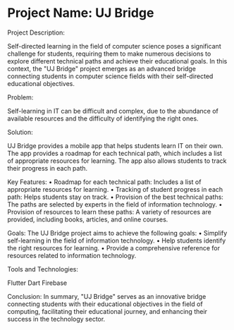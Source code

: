 # Project Name: UJ Bridge 

Project Description:

Self-directed learning in the field of computer science poses a significant challenge for students, requiring them to make numerous decisions to explore different technical paths and achieve their educational goals. In this context, the "UJ Bridge" project emerges as an advanced bridge connecting students in computer science fields with their self-directed educational objectives.

Problem:

Self-learning in IT can be difficult and complex, due to the abundance of available resources and the difficulty of identifying the right ones.

Solution:

UJ Bridge provides a mobile app that helps students learn IT on their own. The app provides a roadmap for each technical path, which includes a list of appropriate resources for learning. The app also allows students to track their progress in each path.

Key Features:
•	Roadmap for each technical path: Includes a list of appropriate resources for learning.
•	Tracking of student progress in each path: Helps students stay on track.
•	Provision of the best technical paths: The paths are selected by experts in the field of information technology.
•	Provision of resources to learn these paths: A variety of resources are provided, including books, articles, and online courses.

Goals:
The UJ Bridge project aims to achieve the following goals:
•	Simplify self-learning in the field of information technology.
•	Help students identify the right resources for learning.
•	Provide a comprehensive reference for resources related to information technology.

Tools and Technologies:

Flutter
Dart
Firebase


Conclusion:
In summary, "UJ Bridge" serves as an innovative bridge connecting students with their educational objectives in the field of computing, facilitating their educational journey, and enhancing their success in the technology sector.
